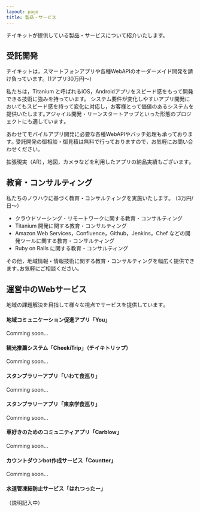 ```yaml
---
layout: page 
title: 製品・サービス
---
```


チイキットが提供している製品・サービスについて紹介いたします。


## 受託開発

チイキットは，スマートフォンアプリや各種WebAPIのオーダーメイド開発を請け負っています。(1アプリ30万円〜)

私たちは，Titanium と呼ばれるiOS，Androidアプリをスピード感をもって開発できる技術に強みを持っています。
システム要件が変化しやすいアプリ開発においてもスピード感を持って変化に対応し，お客様とって価値のあるシステムを提供いたします｡アジャイル開発・リーンスタートアップといった形態のプロジェクトにも適しています｡

あわせてモバイルアプリ開発に必要な各種WebAPIやバッチ処理も承っております｡
受託開発の御相談・御見積は無料で行っておりますので，お気軽にお問い合わせください｡

拡張現実（AR），地図，カメラなどを利用したアプリの納品実績もございます｡


## 教育・コンサルティング

私たちのノウハウに基づく教育・コンサルティングを実施いたします｡ （3万円/日〜）

* クラウドソーシング・リモートワークに関する教育・コンサルティング
* Titanium 開発に関する教育・コンサルティング
* Amazon Web Services，Confluence，Github，Jenkins，Chef などの開発ツールに関する教育・コンサルティング
* Ruby on Rails に関する教育・コンサルティング

その他，地域情報・情報技術に関する教育・コンサルティングを幅広く提供できます｡お気軽にご相談ください｡

## 運営中のWebサービス

地域の課題解決を目指して様々な視点でサービスを提供しています｡

#### 地域コミュニケーション促進アプリ「You」
Comming soon...

#### 観光推薦システム「CheekiTrip」（チイキトリップ）
Comming soon...

#### スタンプラリーアプリ「いわて食巡り」
Comming soon...

#### スタンプラリーアプリ「東京学食巡り」
Comming soon...

#### 車好きのためのコミュニティアプリ「Carblow」
Comming soon...

#### カウントダウンbot作成サービス「Countter」
Comming soon...

#### 水道管凍結防止サービス「はれつったー」
（説明記入中）

